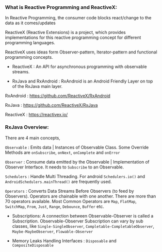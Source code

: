 ### What is Reactive Programming and ReactiveX:
In Reactive Programming, the consumer code blocks react/change to the data as it comes/updates 

ReactiveX (Reactive Extensions) is a project, which provides implementations for this reactive programming concept for different programming languages.

ReactiveX uses ideas form Observer-pattern, Iterator-pattern and functional programming concepts.


* ReactiveX : An API for asynchronous programming with observable streams.

* RxJava and RxAndroid : RxAndroid is an Android Friendly Layer on top of the RxJava main layer.

RxAndroid : https://github.com/ReactiveX/RxAndroid

RxJava : https://github.com/ReactiveX/RxJava

ReactiveX : https://reactivex.io/

### RxJava Overview:
There are 4 main concepts, 

`Observable` : Emits data | Instances of Observable Class. Some Override Methods are `onSubscribe`, `onNext`, `onComplete` and `onError`

`Observer` : Consume data emitted by the Observable | Implementation of Observer Interface. It needs to `Subscribe` to an Observable.  

`Schedulers` : Handle Multi Threading. For android `Schedulers.io()` and `AndroidSchedulers.mainThread()` are frequently used.

`Operators` : Converts Data Streams Before Observers (to feed by Observers). Operators are chainable with one another. There are more than 70 operators available. Most Common Operators are `Map`, `FlatMap`, `SwitchMap`, `From`, `Just`, `Range`, `Debounce`, `Buffer` etc.

* Subscriptions: A connection between  Observable-Observer is called a Subscription. Observable-Observer Subscription can vary by sub classes,  like `Single-SingleObserver`, `Completable-CompletableObserver`, `Maybe-MaybeObserver`, `Flowable-Observer`

* Memory Leaks Handling Interfaces : `Disposable` and `CompositeDisposable`